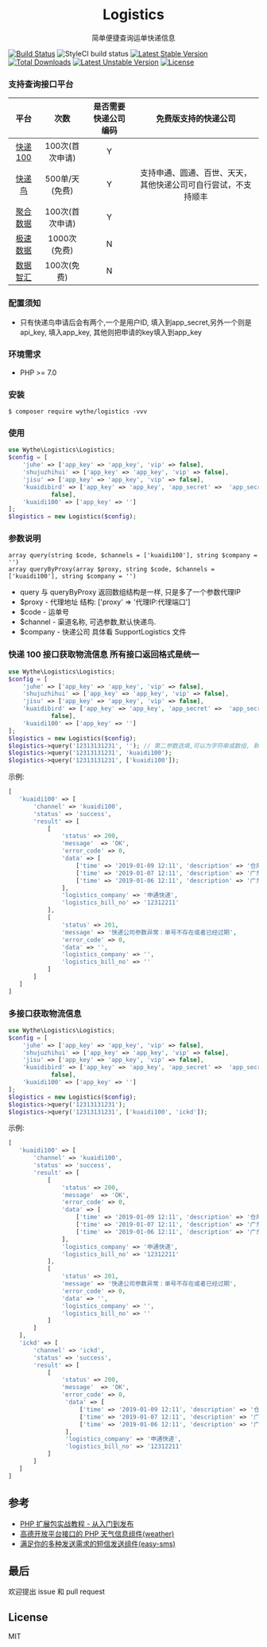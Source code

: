 <h1 align="center"> Logistics </h1>

<p align="center">简单便捷查询运单快递信息</p>


[![Build Status](https://travis-ci.org/uuk020/logistics.svg?branch=master)](https://travis-ci.org/uuk020/logistics)
![StyleCI build status](https://github.styleci.io/repos/163085695/shield)
[![Latest Stable Version](https://poser.pugx.org/wythe/logistics/v/stable)](https://packagist.org/packages/wythe/logistics)
[![Total Downloads](https://poser.pugx.org/wythe/logistics/downloads)](https://packagist.org/packages/wythe/logistics)
[![Latest Unstable Version](https://poser.pugx.org/wythe/logistics/v/unstable)](https://packagist.org/packages/wythe/logistics)
[![License](https://poser.pugx.org/wythe/logistics/license)](https://packagist.org/packages/wythe/logistics)


### 支持查询接口平台

| 平台 | 次数 | 是否需要快递公司编码 | 免费版支持的快递公司 |
| :-----: | :----: | :----: | :----: |
| [快递100](https://www.kuaidi100.com/openapi/applyapi.shtml) | 100次(首次申请) | Y | |
| [快递鸟](http://www.kdniao.com/api-all) | 500单/天(免费) | Y | 支持申通、圆通、百世、天天，其他快递公司可自行尝试，不支持顺丰 |
| [聚合数据](https://www.juhe.cn/docs/api/id/43) | 100次(首次申请) | Y | |
| [极速数据](https://www.jisuapi.com/api/express) | 1000次(免费) | N | |
| [数据智汇](http://www.shujuzhihui.cn/apiDetails?id=1867) | 100次(免费) | N | |

### 配置须知
* 只有快递鸟申请后会有两个,一个是用户ID, 填入到app_secret,另外一个则是api_key, 填入app_key, 其他则把申请的key填入到app_key 

### 环境需求
* PHP >= 7.0

### 安装

```shell
$ composer require wythe/logistics -vvv
```

### 使用
```php
use Wythe\Logistics\Logistics;
$config = [
    'juhe' => ['app_key' => 'app_key', 'vip' => false],
    'shujuzhihui' => ['app_key' => 'app_key', 'vip' => false],
    'jisu' => ['app_key' => 'app_key', 'vip' => false],
    'kuaidibird' => ['app_key' => 'app_key', 'app_secret' =>  'app_secret', 'vip' =>
            false],
    'kuaidi100' => ['app_key' => '']
];
$logistics = new Logistics($config);
```

### 参数说明
```
array query(string $code, $channels = ['kuaidi100'], string $company = '')
array queryByProxy(array $proxy, string $code, $channels = ['kuaidi100'], string $company = '')
```

* query 与 queryByProxy 返回数组结构是一样, 只是多了一个参数代理IP
* $proxy - 代理地址 结构: ['proxy' => '代理IP:代理端口']
* $code - 运单号
* $channel - 渠道名称, 可选参数,默认快递鸟.
* $company - 快递公司 具体看 SupportLogistics 文件

### 快递 100 接口获取物流信息 所有接口返回格式是统一
```php
use Wythe\Logistics\Logistics;
$config = [
    'juhe' => ['app_key' => 'app_key', 'vip' => false],
    'shujuzhihui' => ['app_key' => 'app_key', 'vip' => false],
    'jisu' => ['app_key' => 'app_key', 'vip' => false],
    'kuaidibird' => ['app_key' => 'app_key', 'app_secret' =>  'app_secret', 'vip' =>
            false],
    'kuaidi100' => ['app_key' => '']
];
$logistics = new Logistics($config);
$logistics->query('12313131231', ''); // 第二参数选填,可以为字符串或数组, 默认快递鸟
$logistics->query('12313131231', 'kuaidi100');
$logistics->query('12313131231', ['kuaidi100']);
```
示例:

```php 
[
   'kuaidi100' => [
       'channel' => 'kuaidi100',
       'status' => 'success',
       'result' => [
           [
               'status' => 200,
               'message'  => 'OK',
               'error_code' => 0,
               'data' => [
                   ['time' => '2019-01-09 12:11', 'description' => '仓库-已签收'],
                   ['time' => '2019-01-07 12:11', 'description' => '广东XX服务点'],
                   ['time' => '2019-01-06 12:11', 'description' => '广东XX转运中心']
               ],
               'logistics_company' => '申通快递',
               'logistics_bill_no' => '12312211'
           ],
           [
               'status' => 201,
               'message' => '快递公司参数异常：单号不存在或者已经过期',
               'error_code' => 0,
               'data' => '',
               'logistics_company' => '',
               'logistics_bill_no' => ''
           ]
       ]
   ]
]
```

### 多接口获取物流信息
```php
use Wythe\Logistics\Logistics;
$config = [
    'juhe' => ['app_key' => 'app_key', 'vip' => false],
    'shujuzhihui' => ['app_key' => 'app_key', 'vip' => false],
    'jisu' => ['app_key' => 'app_key', 'vip' => false],
    'kuaidibird' => ['app_key' => 'app_key', 'app_secret' =>  'app_secret', 'vip' =>
            false],
    'kuaidi100' => ['app_key' => '']
];
$logistics = new Logistics($config);
$logistics->query('12313131231');
$logistics->query('12313131231', ['kuaidi100', 'ickd']);
```
示例:

```php 
[
   'kuaidi100' => [
       'channel' => 'kuaidi100',
       'status' => 'success',
       'result' => [
           [
               'status' => 200,
               'message'  => 'OK',
               'error_code' => 0,
               'data' => [
                   ['time' => '2019-01-09 12:11', 'description' => '仓库-已签收'],
                   ['time' => '2019-01-07 12:11', 'description' => '广东XX服务点'],
                   ['time' => '2019-01-06 12:11', 'description' => '广东XX转运中心']
               ],
               'logistics_company' => '申通快递',
               'logistics_bill_no' => '12312211'
           ],
           [
               'status' => 201,
               'message' => '快递公司参数异常：单号不存在或者已经过期',
               'error_code' => 0,
               'data' => '',
               'logistics_company' => '',
               'logistics_bill_no' => ''
           ]
       ]
   ],
   'ickd' => [
       'channel' => 'ickd',
       'status' => 'success',
       'result' => [
           [
               'status' => 200,
               'message'  => 'OK',
               'error_code' => 0,
                'data' => [
                    ['time' => '2019-01-09 12:11', 'description' => '仓库-已签收'],
                    ['time' => '2019-01-07 12:11', 'description' => '广东XX服务点'],
                    ['time' => '2019-01-06 12:11', 'description' => '广东XX转运中心']
                ],
                'logistics_company' => '申通快递',
                'logistics_bill_no' => '12312211'
           ]
       ]
   ]
]
```

## 参考
* [PHP 扩展包实战教程 - 从入门到发布](https://laravel-china.org/courses/creating-package)
* [高德开放平台接口的 PHP 天气信息组件(weather)](https://github.com/overtrue/weather)
* [满足你的多种发送需求的短信发送组件(easy-sms)](https://github.com/overtrue/easy-sms)

## 最后
欢迎提出 issue 和 pull request

## License
MIT

